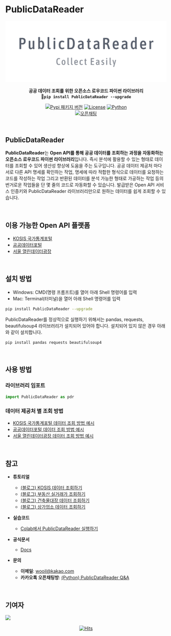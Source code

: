 # PublicDataReader

<div align="center">

![PNG](./assets/img/logo_v1.png)

<b>공공 데이터 조회를 위한 오픈소스 로우코드 파이썬 라이브러리</b><br>
<b>🚀`pip install PublicDataReader --upgrade`</b>

[![Pypi 패키지 버전](https://img.shields.io/pypi/v/publicdatareader.svg)](https://pypi.org/project/publicdatareader/)
[![License](https://img.shields.io/pypi/l/ansicolortags.svg)](https://img.shields.io/pypi/l/ansicolortags.svg)
[![Python](https://img.shields.io/badge/Official-Docs-tomato)](https://wooiljeong.github.io/PublicDataReader/)  
[![오픈채팅](https://img.shields.io/badge/오픈채팅-Q&A-yellow?logo=KakaoTalk)](https://open.kakao.com/o/gbt2Pl2d)

<br>

<div align="left">

## PublicDataReader

**PublicDataReader**는 **Open API를 통해 공공 데이터를 조회하는 과정을 자동화하는 오픈소스 로우코드 파이썬 라이브러리**입니다. 즉시 분석에 활용할 수 있는 형태로 데이터를 조회할 수 있어 생산성 향상에 도움을 주는 도구입니다. 공공 데이터 제공처 마다 서로 다른 API 명세를 확인하는 작업, 명세에 따라 적합한 형식으로 데이터를 요청하는 코드를 작성하는 작업 그리고 반환된 데이터를 분석 가능한 형태로 가공하는 작업 등의 번거로운 작업들을 단 몇 줄의 코드로 자동화할 수 있습니다. 발급받은 Open API 서비스 인증키와 PublicDataReader 라이브러리만으로 원하는 데이터를 쉽게 조회할 수 있습니다.

<br>

## 이용 가능한 Open API 플랫폼

- [KOSIS 국가통계포털](https://kosis.kr/index/index.do)
- [공공데이터포털](https://www.data.go.kr/)
- [서울 열린데이터광장](https://data.seoul.go.kr/)

<br>

## 설치 방법

- Windows: CMD(명령 프롬프트)를 열어 아래 Shell 명령어를 입력
- Mac: Terminal(터미널)을 열어 아래 Shell 명령어를 입력

```bash
pip install PublicDataReader --upgrade
```

PublicDataReader를 정상적으로 실행하기 위해서는 pandas, requests, beautifulsoup4 라이브러리가 설치되어 있어야 합니다. 설치되어 있지 않은 경우 아래와 같이 설치합니다.

```bash
pip install pandas requests beautifulsoup4
```

<br>

## 사용 방법

### 라이브러리 임포트

```python
import PublicDataReader as pdr
```

### 데이터 제공처 별 조회 방법

- [KOSIS 국가통계포털 데이터 조회 방법 예시](./assets/docs/kosis.md)
- [공공데이터포털 데이터 조회 방법 예시](./assets/docs/portal.md)
- [서울 열린데이터광장 데이터 조회 방법 예시](./assets/docs/seoul.md)


<br>

## 참고

- **튜토리얼**  
  - [(블로그) KOSIS 데이터 조회하기](https://wooiljeong.github.io/python/pdr-kosis/)
  - [(블로그) 부동산 실거래가 조회하기](https://wooiljeong.github.io/python/public_data_reader_01/)
  - [(블로그) 건축물대장 데이터 조회하기](https://wooiljeong.github.io/python/public_data_reader_03/)
  - [(블로그) 상가업소 데이터 조회하기](https://wooiljeong.github.io/python/public_data_reader_02/)

- **실습코드**  
  - [Colab에서 PublicDataReader 실행하기](https://colab.research.google.com/drive/1fgT0D_tP-JyglobtDFfYQ6wQXfWWujIV?usp=sharing)  

- **공식문서**
  - [Docs](https://wooiljeong.github.io/PublicDataReader/)

- **문의**  
  - **이메일**: wooil@kakao.com  
  - **카카오톡 오픈채팅방**: [(Python) PublicDataReader Q&A](https://open.kakao.com/o/gbt2Pl2d)  

<br>

## 기여자

<a href="https://github.com/wooiljeong/publicdatareader/graphs/contributors">
  <img src="https://contrib.rocks/image?repo=wooiljeong/publicdatareader" />
</a>

<br>



<div align=center>

[![Hits](https://hits.seeyoufarm.com/api/count/incr/badge.svg?url=https%3A%2F%2Fgithub.com%2FWooilJeong%2FPublicDataReader&count_bg=%2379C83D&title_bg=%23555555&icon=github.svg&icon_color=%23FFFFFF&title=hits&edge_flat=false)](https://hits.seeyoufarm.com)

</div>